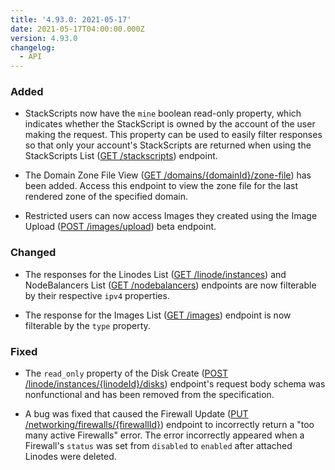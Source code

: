 ```yaml
---
title: '4.93.0: 2021-05-17'
date: 2021-05-17T04:00:00.000Z
version: 4.93.0
changelog:
  - API
---
```


### Added

- StackScripts now have the `mine` boolean read-only property, which indicates whether the StackScript is owned by the account of the user making the request. This property can be used to easily filter responses so that only your account's StackScripts are returned when using the StackScripts List ([GET /stackscripts](https://www.linode.com/docs/api/stackscripts/#stackscripts-list)) endpoint.

- The Domain Zone File View ([GET /domains/{domainId}/zone-file](https://www.linode.com/docs/api/domains/#domain-zone-file-view)) has been added. Access this endpoint to view the zone file for the last rendered zone of the specified domain.

- Restricted users can now access Images they created using the Image Upload ([POST /images/upload](https://www.linode.com/docs/api/images/#image-upload)) beta endpoint.

### Changed

- The responses for the Linodes List ([GET /linode/instances](https://www.linode.com/docs/api/linode-instances/#linodes-list)) and NodeBalancers List ([GET /nodebalancers](https://www.linode.com/docs/api/nodebalancers/#nodebalancers-list)) endpoints are now filterable by their respective `ipv4` properties.

- The response for the Images List ([GET /images](https://www.linode.com/docs/api/images/#images-list)) endpoint is now filterable by the `type` property.

### Fixed

- The `read_only` property of the Disk Create ([POST /linode/instances/{linodeId}/disks](https://www.linode.com/docs/api/linode-instances/#disk-create)) endpoint's request body schema was nonfunctional and has been removed from the specification.

- A bug was fixed that caused the Firewall Update ([PUT /networking/firewalls/{firewallId}](https://www.linode.com/docs/api/networking/#firewall-update)) endpoint to incorrectly return a "too many active Firewalls" error. The error incorrectly appeared when a Firewall's `status` was set from `disabled` to `enabled` after attached Linodes were deleted.
